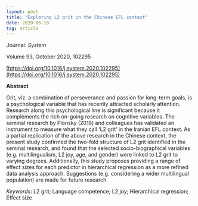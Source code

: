 ```yaml
---
layout: post
title: "Exploring L2 grit in the Chinese EFL context"
date: 2020-06-18
tag: article
---
```

Journal: *System*

Volume 93, October 2020, 102295

[https://doi.org/10.1016/j.system.2020.102295](https://doi.org/10.1016/j.system.2020.102295)

**Abstract**

Grit, viz. a combination of perseverance and passion for long-term goals, is a psychological variable that has recently attracted scholarly attention. Research along this psychological line is significant because it complements the rich on-going research on cognitive variables. The seminal research by Plonsky (2018) and colleagues has validated an instrument to measure what they call ‘L2 grit’ in the Iranian EFL context. As a partial replication of the above research in the Chinese context, the present study confirmed the two-fold structure of L2 grit identified in the seminal research, and found that the selected socio-biographical variables (e.g. multilingualism, L2 joy, age, and gender) were linked to L2 grit to varying degrees. Additionally, this study proposes providing a range of effect sizes for each predictor in hierarchical regression as a more refined data analysis approach. Suggestions (e.g. considering a wider multilingual population) are made for future research.

*Keywords*: L2 grit; Language competence; L2 joy; Hierarchical regression; Effect size

